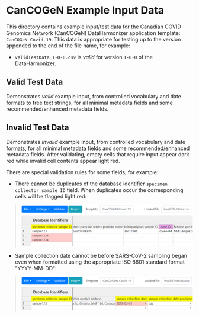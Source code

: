 # CanCOGeN Example Input Data
This directory contains example input/test data for the Canadian COVID Genomics Network (CanCOGeN) DataHarmonizer application template: `CanCOGeN Covid-19`. This data is appropriate for testing up to the version appended to the end of the file name, for example:

- `validTestData_1-0-0.csv` is _valid_ for version `1-0-0` of the DataHarmonizer.

## Valid Test Data

Demonstrates _valid_ example input, from controlled vocabulary and date formats to free text strings, for all minimal metadata fields and some recommended/enhanced metadata fields.

## Invalid Test Data

Demonstrates _invalid_ example input, from controlled vocabulary and date formats, for all minimal metadata fields and some recommended/enhanced metadata fields. After validating, empty cells that require input appear dark red while invalid cell contents appear light red.

There are special validation rules for some fields, for example:

- There cannot be duplicates of the database identifier `specimen collector sample ID` field. When duplicates occur the corresponding cells will be flagged light red:

> ![invalidData_specimenCollectorSampleID.png](/images/invalid/invalidData_specimenCollectorSampleID.png?raw=true)

- Sample collection date cannot be before SARS-CoV-2 sampling began even when formatted using the appropriate ISO 8601 standard format "YYYY-MM-DD":

 > ![invalidData_sampleCollectionDate.png](/images/invalid/invalidData_sampleCollectionDate.png?raw=true)
